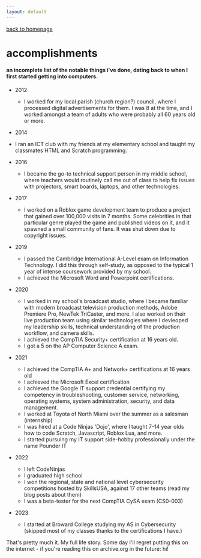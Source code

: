 ```yaml
---
layout: default
---
```

[back to homepage](/)
# accomplishments
#### an incomplete list of the notable things i've done, dating back to when I first started getting into computers.

* 2012
  * I worked for my local parish (church region?) council, where I processed digital advertisements for them. I was 8 at the time, and I worked amongst a team of adults who were probably all 60 years old or more.

* 2014
 * I ran an ICT club with my friends at my elementary school and taught my classmates HTML and Scratch programming.

* 2016
  * I became the go-to technical support person in my middle school, where teachers would routinely call me out of class to help fix issues with projectors, smart boards, laptops, and other technologies.

* 2017
  * I worked on a Roblox game development team to produce a project that gained over 100,000 visits in 7 months. Some celebrities in that particular genre played the game and published videos on it, and it spawned a small community of fans. It was shut down due to copyright issues.
 
* 2019
  * I passed the Cambridge International A-Level exam on Information Technology. I did this through self-study, as opposed to the typical 1 year of intense coursework provided by my school.
  * I achieved the Microsoft Word and Powerpoint certifications.

* 2020
  * I worked in my school's broadcast studio, where I became familiar with modern broadcast television production methods, Adobe Premiere Pro, NewTek TriCaster, and more. I also worked on their live production team using similar technologies where I devleoped my leadership skills, technical understanding of the production workflow, and camera skills.
  * I achieved the CompTIA Security+ certification at 16 years old.
  * I got a 5 on the AP Computer Science A exam.
  
* 2021
  * I achieved the CompTIA A+ and Network+ certifications at 16 years old
  * I achieved the Microsoft Excel certification
  * I achieved the Google IT support credential certifying my competency in troubleshooting, customer service, networking, operating systems, system administration, security, and data management.
  * I worked at Toyota of North Miami over the summer as a salesman (internship)
  * I was hired at a Code Ninjas 'Dojo', where I taught 7-14 year olds how to code Scratch, Javascript, Roblox Lua, and more.
  * I started pursuing my IT support side-hobby professionally under the name Pounder IT

* 2022
  * I left CodeNinjas
  * I graduated high school
  * I won the regional, state and national level cybersecurity competitions hosted by SkillsUSA, against 17 other teams (read my blog posts about them)
  * I was a beta-tester for the next CompTIA CySA exam (CS0-003)

* 2023
  * I started at Broward College studying my AS in Cybersecurity (skipped most of my classes thanks to the certifications I have.)

That's pretty much it. My full life story. Some day I'll regret putting this on the internet - if you're reading this on archive.org in the future: hi!
